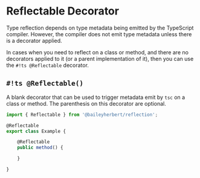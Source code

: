 # Reflectable Decorator

Type reflection depends on type metadata being emitted by the TypeScript compiler. However, the compiler does not
emit type metadata unless there is a decorator applied.

In cases when you need to reflect on a class or method, and there are no decorators applied to it (or a parent
implementation of it), then you can use the `#!ts @Reflectable` decorator.

## `#!ts @Reflectable()`

A blank decorator that can be used to trigger metadata emit by `tsc` on a class or method. The parenthesis on this
decorator are optional.

```ts
import { Reflectable } from '@baileyherbert/reflection';

@Reflectable
export class Example {

	@Reflectable
	public method() {

	}

}
```
